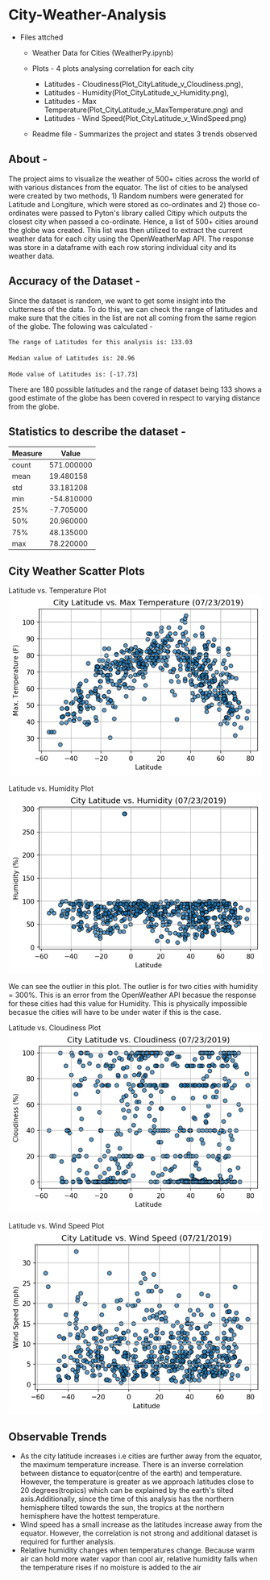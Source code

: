 # City-Weather-Analysis

* Files attched 
   * Weather Data for Cities (WeatherPy.ipynb)
   * Plots - 4 plots analysing correlation for each city
   
        * Latitudes - Cloudiness(Plot_CityLatitude_v_Cloudiness.png), 
        * Latitudes - Humidity(Plot_CityLatitude_v_Humidity.png), 
        * Latitudes - Max Temperature(Plot_CityLatitude_v_MaxTemperature.png) and 
        * Latitudes - Wind Speed(Plot_CityLatitude_v_WindSpeed.png) 
        
   * Readme file - Summarizes the project and states 3 trends observed

## About - 
The project aims to visualize the weather of 500+ cities across the world of with various distances from the equator. The list of cities to be analysed were created by two methods, 1) Random numbers were generated for Latitude and Longiture, which were stored as co-ordinates and 2) those co-ordinates were passed to Pyton's library called Citipy which outputs the closest city when passed a co-ordinate. Hence, a list of 500+ cities around the globe was created. This list was then utilized to extract the current weather data for each city using the OpenWeatherMap API. The response was store in a dataframe with each row storing individual city and its weather data. 

## Accuracy of the Dataset - 
Since the dataset is random, we want to get some insight into the clutterness of the data. To do this, we can check the range of latitudes and make sure that the cities in the list are not all coming from the same region of the globe. The folowing was calculated - 

    The range of Latitudes for this analysis is: 133.03
    
    Median value of Latitudes is: 20.96
    
    Mode value of Latitudes is: [-17.73]
    
 
There are 180 possible latitudes and the range of dataset being 133 shows a good estimate of the globe has been covered in respect to varying distance from the globe.

## Statistics to describe the dataset - 

| Measure| Value |
| ------------- | ------------- |
| count  | 571.000000 |
| mean   | 19.480158  |
| std   | 33.181208  |
| min   | -54.810000  |
| 25%    | -7.705000  |
| 50%    | 20.960000  |
| 75%    | 48.135000  |
| max    | 78.220000  |

## City Weather Scatter Plots

  Latitude vs. Temperature Plot
  ![Latitude vs. Temperature Plot](Plot_CityLatitude_v_MaxTemperature.png)
  
  Latitude vs. Humidity Plot
  ![Latitude vs. Humidity Plot](Plot_CityLatitude_v_Humidity.png)
  
  We can see the outlier in this plot. The outlier is for two cities with humidity = 300%. This is an error from the        OpenWeather API becasue the response for these cities had this value for Humidity. This is physically impossible becasue the     cities will have to be under water if this is the case.

  Latitude vs. Cloudiness Plot
  ![Latitude vs. Cloudiness Plot](Plot_CityLatitude_v_Cloudiness.png)
  
  Latitude vs. Wind Speed Plot
  ![Latitude vs. Wind Speed Plot](Plot_CityLatitude_v_WindSpeed.png)
  
## Observable Trends

   * As the city latitude increases i.e cities are further away from the equator, the maximum temperature increase. There is an inverse correlation between distance to equator(centre of the earth) and temperature. However, the temperature is greater as we approach latitudes close to 20 degrees(tropics) which can be explained by the earth's tilted axis.Additionally, since the time of this analysis has the northern hemisphere tilted towards the sun, the tropics at the northern hemisphere have the hottest temperature.
   * Wind speed has a small increase as the latitudes increase away from the equator. However, the correlation is not strong and additional dataset is required for further analysis.
   * Relative humidity changes when temperatures change. Because warm air can hold more water vapor than cool air, relative humidity falls when the temperature rises if no moisture is added to the air
